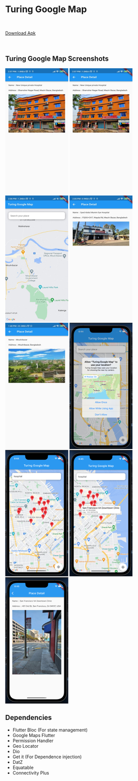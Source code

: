 # Turing Google Map

<br>

[Download Apk](apk/app-release.apk)

<br>

## Turing Google Map Screenshots

<img src="screenshots/screenshot_1.jpeg" width="200" height="400" />

<img src="screenshots/screenshot_2.jpeg" width="200" height="400" />

<img src="screenshots/screenshot_3.jpeg" width="200" height="400" />

<img src="screenshots/screenshot_4.jpeg" width="200" height="400" />

<img src="screenshots/screenshot_5.jpeg" width="200" height="400" />

<img src="screenshots/screenshot_ios_1.png" width="200" height="400" />

<img src="screenshots/screenshot_ios_2.png" width="200" height="400" />

<img src="screenshots/screenshot_ios_3.png" width="200" height="400" />

<img src="screenshots/screenshot_ios_4.png" width="200" height="400" />

<br>

## Dependencies

- Flutter Bloc (For state management)
- Google Maps Flutter
- Permission Handler
- Geo Locator
- Dio
- Get it (For Dependence injection)
- DatZ
- Equatable
- Connectivity Plus
